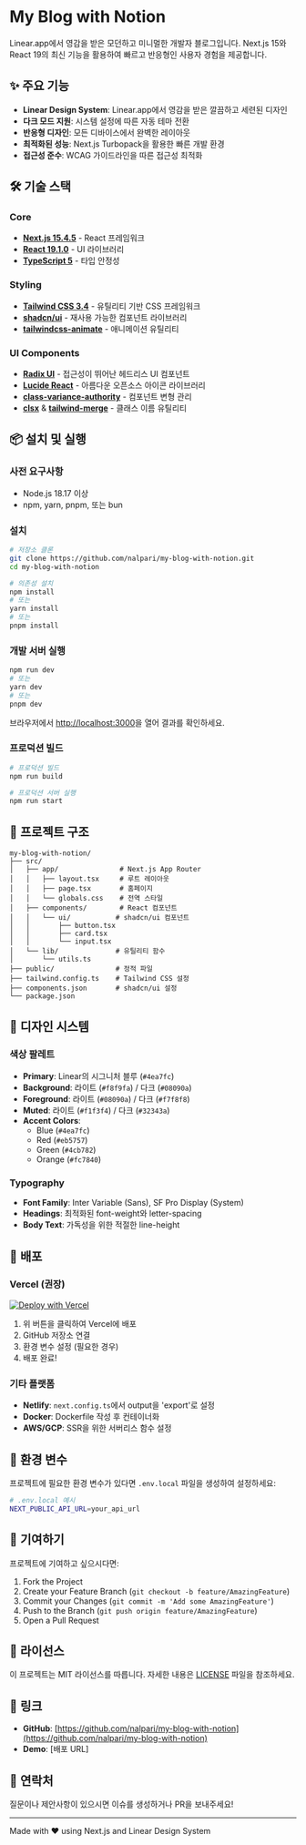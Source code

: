 # My Blog with Notion

Linear.app에서 영감을 받은 모던하고 미니멀한 개발자 블로그입니다. Next.js 15와 React 19의 최신 기능을 활용하여 빠르고 반응형인 사용자 경험을 제공합니다.

## ✨ 주요 기능

- **Linear Design System**: Linear.app에서 영감을 받은 깔끔하고 세련된 디자인
- **다크 모드 지원**: 시스템 설정에 따른 자동 테마 전환
- **반응형 디자인**: 모든 디바이스에서 완벽한 레이아웃
- **최적화된 성능**: Next.js Turbopack을 활용한 빠른 개발 환경
- **접근성 준수**: WCAG 가이드라인을 따른 접근성 최적화

## 🛠 기술 스택

### Core
- **[Next.js 15.4.5](https://nextjs.org/)** - React 프레임워크
- **[React 19.1.0](https://react.dev/)** - UI 라이브러리
- **[TypeScript 5](https://www.typescriptlang.org/)** - 타입 안정성

### Styling
- **[Tailwind CSS 3.4](https://tailwindcss.com/)** - 유틸리티 기반 CSS 프레임워크
- **[shadcn/ui](https://ui.shadcn.com/)** - 재사용 가능한 컴포넌트 라이브러리
- **[tailwindcss-animate](https://github.com/jamiebuilds/tailwindcss-animate)** - 애니메이션 유틸리티

### UI Components
- **[Radix UI](https://www.radix-ui.com/)** - 접근성이 뛰어난 헤드리스 UI 컴포넌트
- **[Lucide React](https://lucide.dev/)** - 아름다운 오픈소스 아이콘 라이브러리
- **[class-variance-authority](https://cva.style/)** - 컴포넌트 변형 관리
- **[clsx](https://github.com/lukeed/clsx)** & **[tailwind-merge](https://github.com/dcastil/tailwind-merge)** - 클래스 이름 유틸리티

## 📦 설치 및 실행

### 사전 요구사항
- Node.js 18.17 이상
- npm, yarn, pnpm, 또는 bun

### 설치

```bash
# 저장소 클론
git clone https://github.com/nalpari/my-blog-with-notion.git
cd my-blog-with-notion

# 의존성 설치
npm install
# 또는
yarn install
# 또는
pnpm install
```

### 개발 서버 실행

```bash
npm run dev
# 또는
yarn dev
# 또는
pnpm dev
```

브라우저에서 [http://localhost:3000](http://localhost:3000)을 열어 결과를 확인하세요.

### 프로덕션 빌드

```bash
# 프로덕션 빌드
npm run build

# 프로덕션 서버 실행
npm run start
```

## 📁 프로젝트 구조

```
my-blog-with-notion/
├── src/
│   ├── app/               # Next.js App Router
│   │   ├── layout.tsx     # 루트 레이아웃
│   │   ├── page.tsx       # 홈페이지
│   │   └── globals.css    # 전역 스타일
│   ├── components/        # React 컴포넌트
│   │   └── ui/           # shadcn/ui 컴포넌트
│   │       ├── button.tsx
│   │       ├── card.tsx
│   │       └── input.tsx
│   └── lib/              # 유틸리티 함수
│       └── utils.ts
├── public/               # 정적 파일
├── tailwind.config.ts    # Tailwind CSS 설정
├── components.json       # shadcn/ui 설정
└── package.json
```

## 🎨 디자인 시스템

### 색상 팔레트

- **Primary**: Linear의 시그니처 블루 (`#4ea7fc`)
- **Background**: 라이트 (`#f8f9fa`) / 다크 (`#08090a`)
- **Foreground**: 라이트 (`#08090a`) / 다크 (`#f7f8f8`)
- **Muted**: 라이트 (`#f1f3f4`) / 다크 (`#32343a`)
- **Accent Colors**: 
  - Blue (`#4ea7fc`)
  - Red (`#eb5757`)
  - Green (`#4cb782`)
  - Orange (`#fc7840`)

### Typography

- **Font Family**: Inter Variable (Sans), SF Pro Display (System)
- **Headings**: 최적화된 font-weight와 letter-spacing
- **Body Text**: 가독성을 위한 적절한 line-height

## 🚀 배포

### Vercel (권장)

[![Deploy with Vercel](https://vercel.com/button)](https://vercel.com/new/clone?repository-url=https://github.com/nalpari/my-blog-with-notion)

1. 위 버튼을 클릭하여 Vercel에 배포
2. GitHub 저장소 연결
3. 환경 변수 설정 (필요한 경우)
4. 배포 완료!

### 기타 플랫폼

- **Netlify**: `next.config.ts`에서 output을 'export'로 설정
- **Docker**: Dockerfile 작성 후 컨테이너화
- **AWS/GCP**: SSR을 위한 서버리스 함수 설정

## 📝 환경 변수

프로젝트에 필요한 환경 변수가 있다면 `.env.local` 파일을 생성하여 설정하세요:

```bash
# .env.local 예시
NEXT_PUBLIC_API_URL=your_api_url
```

## 🤝 기여하기

프로젝트에 기여하고 싶으시다면:

1. Fork the Project
2. Create your Feature Branch (`git checkout -b feature/AmazingFeature`)
3. Commit your Changes (`git commit -m 'Add some AmazingFeature'`)
4. Push to the Branch (`git push origin feature/AmazingFeature`)
5. Open a Pull Request

## 📄 라이선스

이 프로젝트는 MIT 라이선스를 따릅니다. 자세한 내용은 [LICENSE](LICENSE) 파일을 참조하세요.

## 🔗 링크

- **GitHub**: [https://github.com/nalpari/my-blog-with-notion](https://github.com/nalpari/my-blog-with-notion)
- **Demo**: [배포 URL]

## 📮 연락처

질문이나 제안사항이 있으시면 이슈를 생성하거나 PR을 보내주세요!

---

Made with ❤️ using Next.js and Linear Design System